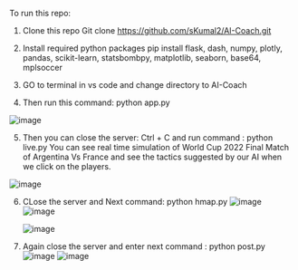 To run this repo:
1. Clone this repo
   Git clone https://github.com/sKumal2/AI-Coach.git

2. Install required python packages
    pip install flask, dash, numpy, plotly, pandas, scikit-learn, statsbombpy, matplotlib, seaborn, base64, mplsoccer

3. GO to terminal in vs code and change directory to AI-Coach

4. Then run this command: python app.py

![image](https://github.com/user-attachments/assets/5a42b38e-cda9-4a48-9717-b88ee959fdfb)

5. Then you can close the server: Ctrl + C and run command : python live.py
   You can see real time simulation of World Cup 2022 Final Match of Argentina Vs France and see the tactics suggested by our AI when we click on the players.

![image](https://github.com/user-attachments/assets/7f48e70f-b11e-44e7-ae1e-1a361fe80708)


6. CLose the server and Next command: python hmap.py
    ![image](https://github.com/user-attachments/assets/fe7dbaba-41ef-478d-b0f6-82a0ebd8b281)
   ![image](https://github.com/user-attachments/assets/2ed48d35-1c15-4fb2-b7e0-d321e40b9877)

   ![image](https://github.com/user-attachments/assets/48ee5fc5-2254-45f4-8f93-9195e5e4daea)

7. Again close the server and enter next command : python post.py
   ![image](https://github.com/user-attachments/assets/2bd763e1-d189-4e7d-831f-fadf62e28de3)  ![image](https://github.com/user-attachments/assets/f07d918d-c45a-4613-8ef6-89dae58a4872)

   


